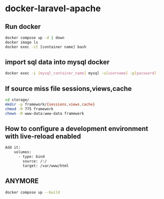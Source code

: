 # docker-laravel-apache

## Run docker
```bash
docker compose up -d | down
docker image ls
docker exec -it [container name] bash
```
## import sql data into mysql docker
```bash
docker exec -i [mysql_container_name] mysql -u[username] -p[password] [DB name] < [path/to/sql/file]
```
## If source miss file sessions,views,cache
```bash
cd storage/ 
mkdir -p framework/{sessions,views,cache}
chmod -R 775 framework 
chown -R www-data:www-data framework
```
## How to configure a development environment with live-reload enabled
```bash
Add it:
    volumes:
      - type: bind
        source: /:/
        target: /var/www/html
```
## ANYMORE
```bash
docker compose up --build
```
